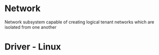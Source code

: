 # Network
Network subsystem capable of creating logical tenant networks which are isolated from one another

# Driver - Linux
